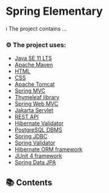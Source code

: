 # Spring Elementary

ℹ️ The project contains ...

### ⚙️ The project uses:

- [Java SE 11 LTS](https://www.oracle.com/java/technologies/downloads/archive/)
- [Apache Maven](https://maven.apache.org/)
- [HTML](https://html.spec.whatwg.org/multipage/)
- [CSS](https://www.w3.org/Style/CSS/Overview.en.html)
- [Apache Tomcat](https://tomcat.apache.org/)
- [Spring MVC](https://www.baeldung.com/spring-mvc-tutorial)
- [Thymeleaf library](https://www.thymeleaf.org/)
- [Spring Web MVC](https://mvnrepository.com/artifact/org.springframework/spring-webmvc)
- [Jakarta Servlet](https://jakarta.ee/specifications/servlet/)
- [REST API](https://en.wikipedia.org/wiki/Representational_state_transfer)
- [Hibernate Validator](https://hibernate.org/validator/)
- [PostgreSQL DBMS](https://www.postgresql.org/)
- [Spring JDBC](https://mvnrepository.com/artifact/org.springframework/spring-jdbc)
- [Spring Validator](https://docs.spring.io/spring-framework/docs/current/javadoc-api/org/springframework/validation/Validator.html)
- [Hibernate ORM framework](https://hibernate.org/orm/)
- [JUnit 4 framework](https://junit.org/junit4/)
- [Spring Data JPA](https://docs.spring.io/spring-data/jpa/docs/current/reference/html/)

## 📚 Contents

#### []()
#### []()
#### []()
#### []()
#
